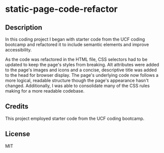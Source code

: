 # static-page-code-refactor

## Description

In this coding project I began with starter code from the UCF coding bootcamp and refactored it to include semantic elements and improve accessibility.

As the code was refactored in the HTML file, CSS selectors had to be updated to keep the page's styles from breaking. Alt attributes were added to the page's images and icons and a concise, descriptive title was added to the head for browser display. The page's underlying code now follows a more logical, readable structure though the page's appearance hasn't changed. Additionally, I was able to consolidate many of the CSS rules making for a more readable codebase.

## Credits

This project employed starter code from the UCF coding bootcamp.

## License

MIT

